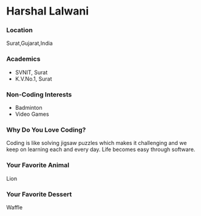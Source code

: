 # Harshal Lalwani

### Location
Surat,Gujarat,India

### Academics
- SVNIT, Surat
- K.V.No.1, Surat

### Non-Coding Interests
- Badminton
- Video Games

### Why Do You Love Coding?
Coding is like solving jigsaw puzzles which makes it challenging and we keep on learning each and every day. Life becomes easy through software. 

### Your Favorite Animal
Lion

### Your Favorite Dessert
Waffle